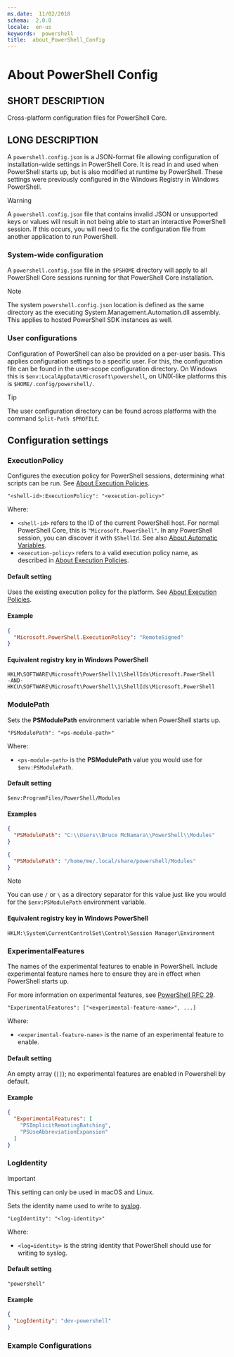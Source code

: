 ```yaml
---
ms.date:  11/02/2018
schema:  2.0.0
locale:  en-us
keywords:  powershell
title:  about_PowerShell_Config
---
```


# About PowerShell Config

## SHORT DESCRIPTION

Cross-platform configuration files for PowerShell Core.

## LONG DESCRIPTION

A `powershell.config.json` is a JSON-format file allowing configuration of
installation-wide settings in PowerShell Core.
It is read in and used when PowerShell starts up,
but is also modified at runtime by PowerShell.
These settings were previously configured
in the Windows Registry in Windows PowerShell.

> [!WARNING]
> A `powershell.config.json` file that contains invalid JSON
> or unsupported keys or values will result in not being able
> to start an interactive PowerShell session.
> If this occurs, you will need to fix the configuration file
> from another application to run PowerShell.

### System-wide configuration

A `powershell.config.json` file in the `$PSHOME` directory will apply
to all PowerShell Core sessions running for that PowerShell Core
installation.

> [!NOTE]
> The system `powershell.config.json` location is defined as
> the same directory as the executing System.Management.Automation.dll
> assembly. This applies to hosted PowerShell SDK instances as well.

### User configurations

Configuration of PowerShell can also be provided on a per-user basis.
This applies configuration settings to a specific user.
For this, the configuration file can be found in the user-scope
configuration directory.
On Windows this is `$env:LocalAppData\Microsoft\powershell`,
on UNIX-like platforms this is `$HOME/.config/powershell/`.

> [!TIP]
> The user configuration directory can be found across platforms
> with the command `Split-Path $PROFILE`.

## Configuration settings

### ExecutionPolicy

Configures the execution policy for PowerShell sessions,
determining what scripts can be run.
See [About Execution Policies](./about_Execution_Policies.md).

```Schema
"<shell-id>:ExecutionPolicy": "<execution-policy>"
```

Where:

- `<shell-id>` refers to the ID of the current PowerShell host.
  For normal PowerShell Core, this is `"Microsoft.PowerShell"`.
  In any PowerShell session, you can discover it with `$ShellId`.
  See also [About Automatic Variables](./about_Automatic_Variables.md).
- `<execution-policy>` refers to a valid execution policy name,
  as described in [About Execution Policies](./about_Execution_Policies.md).

#### Default setting

Uses the existing execution policy for the platform.
See [About Execution Policies](./about_Execution_Policies.md).

#### Example

```json
{
  "Microsoft.PowerShell.ExecutionPolicy": "RemoteSigned"
}
```

#### Equivalent registry key in Windows PowerShell

```
HKLM\SOFTWARE\Microsoft\PowerShell\1\ShellIds\Microsoft.PowerShell
-AND-
HKCU\SOFTWARE\Microsoft\PowerShell\1\ShellIds\Microsoft.PowerShell
```

### ModulePath

Sets the **PSModulePath** environment variable when
PowerShell starts up.

```Schema
"PSModulePath": "<ps-module-path>"
```

Where:

- `<ps-module-path>` is the **PSModulePath**
  value you would use for `$env:PSModulePath`.

#### Default setting

```
$env:ProgramFiles/PowerShell/Modules
```

#### Examples

```json
{
  "PSModulePath": "C:\\Users\\Bruce McNamara\\PowerShell\\Modules"
}
```

```json
{
  "PSModulePath": "/home/me/.local/share/powershell/Modules"
}
```

> [!NOTE]
> You can use `/` or `\` as a directory separator for this value
> just like you would for the `$env:PSModulePath` environment variable.

#### Equivalent registry key in Windows PowerShell

```
HKLM:\System\CurrentControlSet\Control\Session Manager\Environment
```

### ExperimentalFeatures

The names of the experimental features to enable in PowerShell.
Include experimental feature names here to ensure they are
in effect when PowerShell starts up.

For more information on experimental features,
see [PowerShell RFC 29](https://github.com/PowerShell/PowerShell-RFC/blob/master/5-Final/RFC0029-Support-Experimental-Features.md).

```Schema
"ExperimentalFeatures": ["<experimental-feature-name>", ...]
```

Where:

- `<experimental-feature-name>` is the name of an experimental feature to enable.

#### Default setting

An empty array (`[]`);
no experimental features are enabled in Powershell by default.

#### Example

```json
{
  "ExperimentalFeatures": [
    "PSImplicitRemotingBatching",
    "PSUseAbbreviationExpansion"
  ]
}
```

### LogIdentity

> [!IMPORTANT]
> This setting can only be used in macOS and Linux.

Sets the identity name used to write to [syslog](https://en.wikipedia.org/wiki/Syslog).

```Schema
"LogIdentity": "<log-identity>"
```

Where:

- `<log=identity>` is the string identity that PowerShell should use
  for writing to syslog.

#### Default setting

```
"powershell"
```

#### Example

```json
{
  "LogIdentity": "dev-powershell"
}
```

### Example Configurations